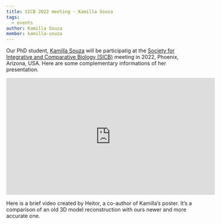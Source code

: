 ```yaml
---
title: SICB 2022 meeting - Kamilla Souza
tags:
  - events
author: Kamilla Souza
member: kamilla-souza
---
```


Our PhD student, [Kamilla Souza](kamilla-souza) will be participatig at the [Society for Integrative and Comparative Biology (SICB)](https://burkclients.com/sicb/meetings/2022/site/) meeting in 2022, Phoenix, Arizona, USA. Here are some complementary informations of her presentation.

<iframe width="560" height="315" src="https://www.youtube.com/embed/-C1S_U01IgI" title="YouTube video player" frameborder="0" allow="accelerometer; autoplay; clipboard-write; encrypted-media; gyroscope; picture-in-picture" allowfullscreen></iframe>

Here is a brief video created by Heitor, a co-author of Kamilla’s poster. It’s a comparison of an old 3D model reconstruction with ours newer and more accurate one.

